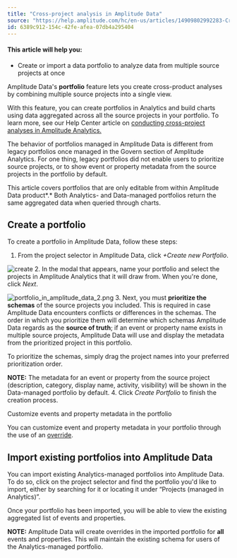 ```yaml
---
title: "Cross-project analysis in Amplitude Data"
source: "https://help.amplitude.com/hc/en-us/articles/14909802992283-Cross-project-analysis-in-Amplitude-Data"
id: 6389c912-154c-42fe-afea-07db4a295404
---
```


#### This article will help you:

* Create or import a data portfolio to analyze data from multiple source projects at once

Amplitude Data's **portfolio** feature lets you create cross-product analyses by combining multiple source projects into a single view. 

With this feature, you can create portfolios in Analytics and build charts using data aggregated across all the source projects in your portfolio. To learn more, see our Help Center article on [conducting cross-project analyses in Amplitude Analytics.](/admin/account-management/portfolio)

The behavior of portfolios managed in Amplitude Data is different from legacy portfolios once managed in the Govern section of Amplitude Analytics. For one thing, legacy portfolios did not enable users to prioritize source projects, or to show event or property metadata from the source projects in the portfolio by default.

This article covers portfolios that are only editable from within Amplitude Data product*.* Both Analytics- and Data-managed portfolios return the same aggregated data when queried through charts.

## Create a portfolio

To create a portfolio in Amplitude Data, follow these steps:

1. From the project selector in Amplitude Data, click *+Create new Portfolio*.  
  
![create](/output/img/data/create.png)
2. In the modal that appears, name your portfolio and select the projects in Amplitude Analytics that it will draw from. When you're done, click *Next*.  
  
![portfolio_in_amplitude_data_2.png](/output/img/data/portfolio-in-amplitude-data-2-png.png)
3. Next, you must **prioritize the schemas** of the source projects you included. This is required in case Amplitude Data encounters conflicts or differences in the schemas. The order in which you prioritize them will determine which schemas Amplitude Data regards as the **source of truth**; if an event or property name exists in multiple source projects, Amplitude Data will use and display the metadata from the prioritized project in this portfolio.  
  
To prioritize the schemas, simply drag the project names into your preferred prioritization order.  
  
**NOTE:** The metadata for an event or property from the source project (description, category, display name, activity, visibility) will be shown in the Data-managed portfolio by default.
4. Click *Create Portfolio* to finish the creation process.

Customize events and property metadata in the portfolio  

You can customize event and property metadata in your portfolio through the use of an [override](/data/override-property).

## Import existing portfolios into Amplitude Data

You can import existing Analytics-managed portfolios into Amplitude Data. To do so, click on the project selector and find the portfolio you'd like to import, either by searching for it or locating it under “Projects (managed in Analytics)”.

Once your portfolio has been imported, you will be able to view the existing aggregated list of events and properties.

**NOTE:** Amplitude Data will create overrides in the imported portfolio for **all** events and properties. This will maintain the existing schema for users of the Analytics-managed portfolio.
